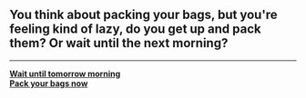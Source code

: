 ## You think about packing your bags, but you're feeling kind of lazy, do you get up and pack them? Or wait until the next morning?   
--- 
[**Wait until tomorrow morning**](wait.md)  
[**Pack your bags now**](decisions/packnow.md)